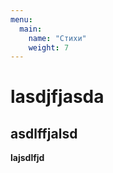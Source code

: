 ```yaml
---
menu:
  main:
    name: "Стихи"
    weight: 7
---
```

# lasdjfjasda

## asdlffjalsd

**lajsdlfjd**

